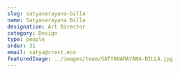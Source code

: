 ```yaml
---
slug: satyanarayana-billa
name: Satyanarayana Billa
designation: Art Director
category: Design
type: people
order: 31
email: satya@crest.eco
featuredImage: ../images/team/SATYANARAYANA-BILLA.jpg
---
```

